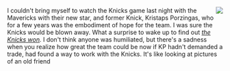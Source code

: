 <img src="http://scripting.com/images/2019/11/09/porzingas.png" border="0" align="right">I couldn't bring myself to watch the Knicks game last night with the Mavericks with their new star, and former Knick, Kristaps Porzingas, who for a few years was the embodiment of hope for the team. I was sure the Knicks would be blown away. What a surprise to wake up to find out <i><a href="https://nypost.com/2019/11/09/ntilikina-gem-in-win-over-porzingis-could-be-knicks-turning-point/">the Knicks won</a>. </i>I don't think anyone was humiliated, but there's a sadness when you realize how great the team could be now if KP hadn't demanded a trade, had found a way to work with the Knicks. It's like looking at pictures of an old friend 
